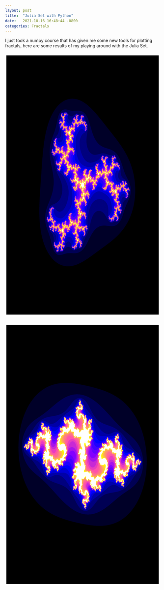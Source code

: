 ```yaml
---
layout: post
title:  "Julia Set with Python"
date:   2021-10-16 16:48:44 -0800
categories: Fractals
---
```

I just took a numpy course that has given me some new tools for plotting fractals, here are some results of
my playing around with the Julia Set. 
<br clear="all"><br clear="all">
<img src="/images/Cubic-Julia.png" width="856" height="856" alt="">
<br clear="all"><br clear="all">
<img src="/images/Julia.png" width="856" height="856" alt="">

 

